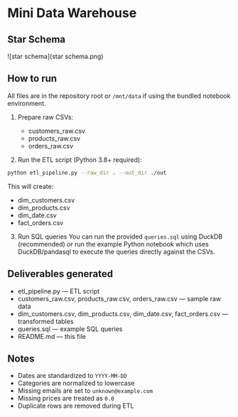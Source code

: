 # Mini Data Warehouse

## Star Schema
![star schema](star schema.png)

## How to run
All files are in the repository root or `/mnt/data` if using the bundled notebook environment.

1. Prepare raw CSVs:
   - customers_raw.csv
   - products_raw.csv
   - orders_raw.csv

2. Run the ETL script (Python 3.8+ required):
```bash
python etl_pipeline.py --raw_dir . --out_dir ./out
```

This will create:
- dim_customers.csv
- dim_products.csv
- dim_date.csv
- fact_orders.csv

3. Run SQL queries
You can run the provided `queries.sql` using DuckDB (recommended) or run the example Python notebook which uses DuckDB/pandasql to execute the queries directly against the CSVs.

## Deliverables generated
- etl_pipeline.py — ETL script
- customers_raw.csv, products_raw.csv, orders_raw.csv — sample raw data
- dim_customers.csv, dim_products.csv, dim_date.csv, fact_orders.csv — transformed tables
- queries.sql — example SQL queries
- README.md — this file

## Notes
- Dates are standardized to `YYYY-MM-DD`
- Categories are normalized to lowercase
- Missing emails are set to `unknown@example.com`
- Missing prices are treated as `0.0`
- Duplicate rows are removed during ETL
